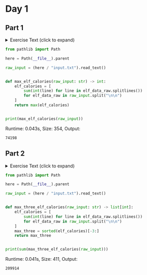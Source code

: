 # Day 1
## Part 1

<details><summary>Exercise Text (click to expand)</summary>
<article class="day-desc">
  <h2>--- Day 1: Calorie Counting ---</h2>
  <p>
    Santa's reindeer typically eat regular reindeer food, but they need a lot of
    <a href="/2018/day/25">magical energy</a> to deliver presents on Christmas.
    For that, their favorite snack is a special type of
    <em class="star">star</em> fruit that only grows deep in the jungle. The
    Elves have brought you on their annual expedition to the grove where the
    fruit grows.
  </p>
  <p>
    To supply enough magical energy, the expedition needs to retrieve a minimum
    of <em class="star">fifty stars</em> by December 25th. Although the Elves
    assure you that the grove has plenty of fruit, you decide to grab any fruit
    you see along the way, just in case.
  </p>
  <p>
    Collect stars by solving puzzles. Two puzzles will be made available on each
    day in the Advent calendar; the second puzzle is unlocked when you complete
    the first. Each puzzle grants <em class="star">one star</em>. Good luck!
  </p>
  <p>
    The jungle must be too overgrown and difficult to navigate in vehicles or
    access from the air; the Elves' expedition traditionally goes on foot. As
    your boats approach land, the Elves begin taking inventory of their
    supplies. One important consideration is food - in particular, the number of
    <em>Calories</em> each Elf is carrying (your puzzle input).
  </p>
  <p>
    The Elves take turns writing down the number of Calories contained by the
    various meals, snacks, rations,
    <span
      title='By "etc", you&apos;re pretty sure they just mean "more snacks".'
      >etc.</span
    >
    that they've brought with them, one item per line. Each Elf separates their
    own inventory from the previous Elf's inventory (if any) by a blank line.
  </p>
  <p>
    For example, suppose the Elves finish writing their items' Calories and end
    up with the following list:
  </p>
  
<pre><code>
    1000
    2000
    3000
    
    4000
    
    5000
    6000
    
    7000
    8000
    9000
    
    10000
  </code></pre>
  <p>This list represents the Calories of the food carried by five Elves:</p>
  <ul>
    <li>
      The first Elf is carrying food with <code>1000</code>, <code>2000</code>,
      and <code>3000</code> Calories, a total of
      <code><em>6000</em></code> Calories.
    </li>
    <li>
      The second Elf is carrying one food item with
      <code><em>4000</em></code> Calories.
    </li>
    <li>
      The third Elf is carrying food with <code>5000</code> and
      <code>6000</code> Calories, a total of
      <code><em>11000</em></code> Calories.
    </li>
    <li>
      The fourth Elf is carrying food with <code>7000</code>, <code>8000</code>,
      and <code>9000</code> Calories, a total of
      <code><em>24000</em></code> Calories.
    </li>
    <li>
      The fifth Elf is carrying one food item with
      <code><em>10000</em></code> Calories.
    </li>
  </ul>
  <p>
    In case the Elves get hungry and need extra snacks, they need to know which
    Elf to ask: they'd like to know how many Calories are being carried by the
    Elf carrying the <em>most</em> Calories. In the example above, this is
    <em><code>24000</code></em> (carried by the fourth Elf).
  </p>
  <p>
    Find the Elf carrying the most Calories.
    <em>How many total Calories is that Elf carrying?</em>
  </p>
</article>

</details>

```python
from pathlib import Path

here = Path(__file__).parent

raw_input = (here / "input.txt").read_text()


def max_elf_calories(raw_input: str) -> int:
    elf_calories = [
        sum(int(line) for line in elf_data_raw.splitlines())
        for elf_data_raw in raw_input.split("\n\n")
    ]
    return max(elf_calories)


print(max_elf_calories(raw_input))

```
Runtime: 0.043s, Size: 354, Output:
```
74198
```
## Part 2

<details><summary>Exercise Text (click to expand)</summary>
<article class="day-desc">
  <h2 id="part2">--- Part Two ---</h2>
  <p>
    By the time you calculate the answer to the Elves' question, they've already
    realized that the Elf carrying the most Calories of food might eventually
    <em>run out of snacks</em>.
  </p>
  <p>
    To avoid this unacceptable situation, the Elves would instead like to know
    the total Calories carried by the <em>top three</em> Elves carrying the most
    Calories. That way, even if one of those Elves runs out of snacks, they
    still have two backups.
  </p>
  <p>
    In the example above, the top three Elves are the fourth Elf (with
    <code>24000</code> Calories), then the third Elf (with
    <code>11000</code> Calories), then the fifth Elf (with
    <code>10000</code> Calories). The sum of the Calories carried by these three
    elves is <code><em>45000</em></code
    >.
  </p>
  <p>
    Find the top three Elves carrying the most Calories.
    <em>How many Calories are those Elves carrying in total?</em>
  </p>
</article>

</details>

```python
from pathlib import Path

here = Path(__file__).parent

raw_input = (here / "input.txt").read_text()


def max_three_elf_calories(raw_input: str) -> list[int]:
    elf_calories = [
        sum(int(line) for line in elf_data_raw.splitlines())
        for elf_data_raw in raw_input.split("\n\n")
    ]
    max_three = sorted(elf_calories)[-3:]
    return max_three


print(sum(max_three_elf_calories(raw_input)))

```
Runtime: 0.041s, Size: 411, Output:
```
209914
```